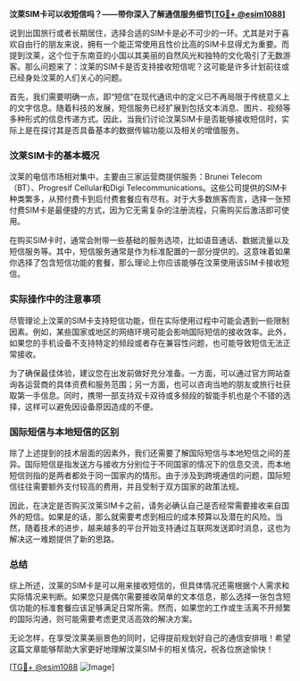 **汶萊SIM卡可以收短信吗？——带你深入了解通信服务细节[[TG💪+ @esim1088](https://t.me/s/esim1088)]**

说到出国旅行或者长期居住，选择合适的SIM卡是必不可少的一环。尤其是对于喜欢自由行的朋友来说，拥有一个能正常使用且性价比高的SIM卡显得尤为重要。而提到汶莱，这个位于东南亚的小国以其美丽的自然风光和独特的文化吸引了无数游客。那么问题来了：汶莱的SIM卡是否支持接收短信呢？这可能是许多计划前往或已经身处汶莱的人们关心的问题。

首先，我们需要明确一点，即“短信”在现代通讯中的定义已不再局限于传统意义上的文字信息。随着科技的发展，短信服务已经扩展到包括文本消息、图片、视频等多种形式的信息传递方式。因此，当我们讨论汶莱SIM卡是否能够接收短信时，实际上是在探讨其是否具备基本的数据传输功能以及相关的增值服务。

### 汶莱SIM卡的基本概况

汶莱的电信市场相对集中，主要由三家运营商提供服务：Brunei Telecom（BT）、Progresif Cellular和Digi Telecommunications。这些公司提供的SIM卡种类繁多，从预付费卡到后付费套餐应有尽有。对于大多数旅客而言，选择一张预付费SIM卡是最便捷的方式，因为它无需复杂的注册流程，只需购买后激活即可使用。

在购买SIM卡时，通常会附带一些基础的服务选项，比如语音通话、数据流量以及短信服务等。其中，短信服务通常是作为标准配置的一部分提供的。这意味着如果你选择了包含短信功能的套餐，那么理论上你应该能够在汶莱使用该SIM卡接收短信。

### 实际操作中的注意事项

尽管理论上汶莱的SIM卡支持短信功能，但在实际使用过程中可能会遇到一些限制因素。例如，某些国家或地区的网络环境可能会影响国际短信的接收效率。此外，如果您的手机设备不支持特定的频段或者存在兼容性问题，也可能导致短信无法正常接收。

为了确保最佳体验，建议您在出发前做好充分准备。一方面，可以通过官方网站查询各运营商的具体资费和服务范围；另一方面，也可以咨询当地的朋友或旅行社获取第一手信息。同时，携带一部支持双卡双待或多频段的智能手机也是个不错的选择，这样可以避免因设备原因造成的不便。

### 国际短信与本地短信的区别

除了上述提到的技术层面的因素外，我们还需要了解国际短信与本地短信之间的差异。国际短信是指发送方与接收方分别位于不同国家的情况下的信息交流，而本地短信则指的是两者都处于同一国家内的情形。由于涉及到跨境通信的问题，国际短信往往需要额外支付较高的费用，并且受制于双方国家的政策法规。

因此，在决定是否购买汶莱SIM卡之前，请务必确认自己是否经常需要接收来自国外的短信。如果是的话，那么就需要考虑到相应的成本预算以及潜在的风险。当然，随着技术的进步，越来越多的平台开始支持通过互联网发送即时消息，这也为解决这一难题提供了新的思路。

### 总结

综上所述，汶莱的SIM卡是可以用来接收短信的，但具体情况还需根据个人需求和实际情况来判断。如果您只是偶尔需要接收简单的文本信息，那么选择一张包含短信功能的标准套餐应该足够满足日常所需。然而，如果您的工作或生活离不开频繁的国际沟通，则可能需要考虑更灵活高效的解决方案。

无论怎样，在享受汶莱美丽景色的同时，记得提前规划好自己的通信安排哦！希望这篇文章能够帮助大家更好地理解汶莱SIM卡的相关情况，祝各位旅途愉快！

[[TG💪+ @esim1088](https://t.me/s/esim1088) ![Image](https://i.postimg.cc/4NQfJmqS/Snipaste-2025-05-13-00-14-12.png)]